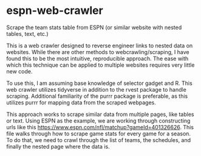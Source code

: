 # espn-web-crawler
Scrape the team stats table from ESPN (or similar website with nested tables, text, etc.)

This is a web crawler designed to reverse engineer links to nested data on websites. While there are other methods to webcrawling/scraping, I have found this to be
the most intuitive, reproducible approach. The ease with which this technique can be applied to multiple websites requires very little new code. 

To use this, I am assuming base knowledge of selector gadget and R. This web crawler utilizes tidyverse in addition to the rvest package to handle scraping. 
Additional familiarity of the purrr package is preferable, as this utilizes purrr for mapping data from the scraped webpages. 

This approach works to scrape similar data from multiple pages, like tables or text. Using ESPN as the example, we are working through constructing urls like this 
https://www.espn.com/nfl/matchup?gameId=401326626. This file walks through how to scrape game stats for every game for a season. To do that, we need to crawl through
the list of teams, the schedules, and finally the nested page where the data is. 

